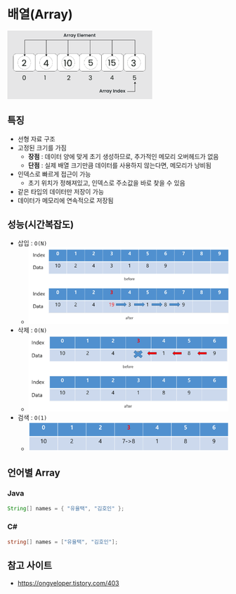# 배열(Array)
![array](./images/image004.png)

## 특징
- 선형 자료 구조
- 고정된 크기를 가짐
  - **장점** : 데이터 양에 맞게 초기 생성하므로, 추가적인 메모리 오버헤드가 없음
  - **단점** : 실제 배열 크기만큼 데이터를 사용하지 않는다면, 메모리가 낭비됨
- 인덱스로 빠르게 접근이 가능
  - 초기 위치가 정해져있고, 인덱스로 주소값을 바로 찾을 수 있음
- 같은 타입의 데이터만 저장이 가능
- 데이터가 메모리에 연속적으로 저장됨

## 성능(시간복잡도)
- 삽입 : `O(N)`
  - ![insert](./images/image003.png)
- 삭제 : `O(N)`
  - ![delete](./images/image002.png)
- 검색 : `O(1)`
  - ![search](./images/image001.png)

## 언어별 Array
### Java
```java
String[] names = { "유율택", "김호인" };
```

### C#
```C#
string[] names = ["유율택", "김호인"];
```

## 참고 사이트
- https://ongveloper.tistory.com/403

